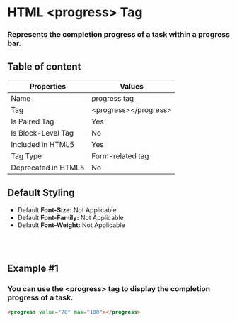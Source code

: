 # HTML &lt;progress&gt; Tag

### Represents the completion progress of a task within a progress bar.



## Table of content


| Properties            | Values                                                               |
|---------------------|----------------------------------------------------------------------|
| Name                | progress tag                                                |
| Tag                 | &lt;progress&gt;&lt;/progress&gt;                                            |
| Is Paired Tag       | Yes                                                  |
| Is Block-Level Tag  | No                                |
| Included in HTML5   | Yes     |
| Tag Type            | Form-related tag     |
| Deprecated in HTML5 | No     |


## Default Styling


-	Default **Font-Size:** Not Applicable
-	Default **Font-Family:** Not Applicable
-	Default **Font-Weight:** Not Applicable


<br>
<br>

## Example #1
### You can use the &lt;progress&gt; tag to display the completion progress of a task.
```html
<progress value="70" max="100"></progress>
``` 
<br>
<br>


